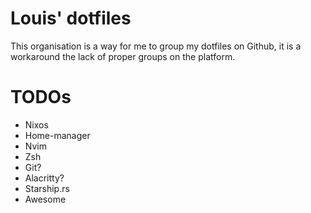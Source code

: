 # Louis' dotfiles

This organisation is a way for me to group my dotfiles on Github, it is a workaround the lack of proper groups on the platform.

# TODOs

- Nixos
- Home-manager
- Nvim
- Zsh
- Git?
- Alacritty?
- Starship.rs
- Awesome

